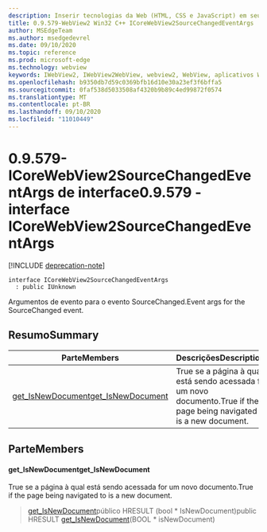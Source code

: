 ```yaml
---
description: Inserir tecnologias da Web (HTML, CSS e JavaScript) em seus aplicativos nativos com o controle WebView2 do Microsoft Edge
title: 0.9.579-WebView2 Win32 C++ ICoreWebView2SourceChangedEventArgs
author: MSEdgeTeam
ms.author: msedgedevrel
ms.date: 09/10/2020
ms.topic: reference
ms.prod: microsoft-edge
ms.technology: webview
keywords: IWebView2, IWebView2WebView, webview2, WebView, aplicativos Win32, Win32, Edge, ICoreWebView2, ICoreWebView2Controller, controle do navegador, HTML Edge, ICoreWebView2SourceChangedEventArgs
ms.openlocfilehash: b9350db7d59c0369bfb16d10e30a23ef3f6bffa5
ms.sourcegitcommit: 0faf538d5033508af4320b9b89c4ed99872f0574
ms.translationtype: MT
ms.contentlocale: pt-BR
ms.lasthandoff: 09/10/2020
ms.locfileid: "11010449"
---
```

# <span data-ttu-id="a69af-104">0.9.579-ICoreWebView2SourceChangedEventArgs de interface</span><span class="sxs-lookup"><span data-stu-id="a69af-104">0.9.579 - interface ICoreWebView2SourceChangedEventArgs</span></span> 

[!INCLUDE [deprecation-note](../../includes/deprecation-note.md)]

```
interface ICoreWebView2SourceChangedEventArgs
  : public IUnknown
```

<span data-ttu-id="a69af-105">Argumentos de evento para o evento SourceChanged.</span><span class="sxs-lookup"><span data-stu-id="a69af-105">Event args for the SourceChanged event.</span></span>

## <span data-ttu-id="a69af-106">Resumo</span><span class="sxs-lookup"><span data-stu-id="a69af-106">Summary</span></span>

 <span data-ttu-id="a69af-107">Parte</span><span class="sxs-lookup"><span data-stu-id="a69af-107">Members</span></span>                        | <span data-ttu-id="a69af-108">Descrições</span><span class="sxs-lookup"><span data-stu-id="a69af-108">Descriptions</span></span>
--------------------------------|---------------------------------------------
[<span data-ttu-id="a69af-109">get_IsNewDocument</span><span class="sxs-lookup"><span data-stu-id="a69af-109">get_IsNewDocument</span></span>](#get_isnewdocument) | <span data-ttu-id="a69af-110">True se a página à qual está sendo acessada for um novo documento.</span><span class="sxs-lookup"><span data-stu-id="a69af-110">True if the page being navigated to is a new document.</span></span>

## <span data-ttu-id="a69af-111">Parte</span><span class="sxs-lookup"><span data-stu-id="a69af-111">Members</span></span>

#### <span data-ttu-id="a69af-112">get_IsNewDocument</span><span class="sxs-lookup"><span data-stu-id="a69af-112">get_IsNewDocument</span></span> 

<span data-ttu-id="a69af-113">True se a página à qual está sendo acessada for um novo documento.</span><span class="sxs-lookup"><span data-stu-id="a69af-113">True if the page being navigated to is a new document.</span></span>

> <span data-ttu-id="a69af-114">[get_IsNewDocument](#get_isnewdocument)público HRESULT (bool \* IsNewDocument)</span><span class="sxs-lookup"><span data-stu-id="a69af-114">public HRESULT [get_IsNewDocument](#get_isnewdocument)(BOOL \* isNewDocument)</span></span>

